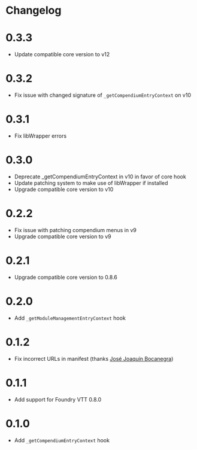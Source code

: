 # Changelog

# 0.3.3
 - Update compatible core version to v12

# 0.3.2
 - Fix issue with changed signature of `_getCompendiumEntryContext` on v10

# 0.3.1
 - Fix libWrapper errors

# 0.3.0
 - Deprecate _getCompendiumEntryContext in v10 in favor of core hook
 - Update patching system to make use of libWrapper if installed
 - Upgrade compatible core version to v10

# 0.2.2
 - Fix issue with patching compendium menus in v9
 - Upgrade compatible core version to v9

# 0.2.1
 - Upgrade compatible core version to 0.8.6

# 0.2.0
 - Add `_getModuleManagementEntryContext` hook

# 0.1.2
 - Fix incorrect URLs in manifest (thanks [José Joaquín Bocanegra](https://github.com/JJBocanegra))

# 0.1.1
 - Add support for Foundry VTT 0.8.0

# 0.1.0
 - Add `_getCompendiumEntryContext` hook
